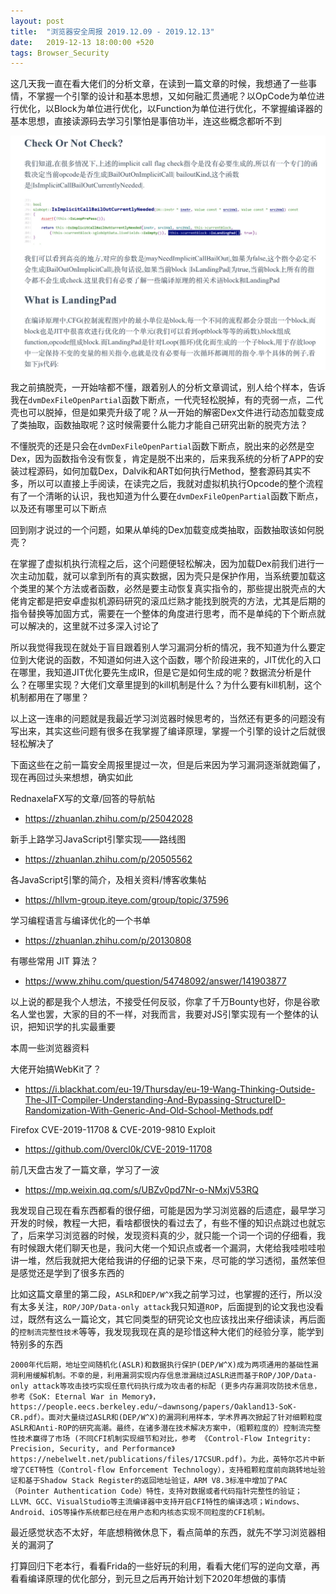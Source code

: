 ```yaml
---
layout: post
title:  "浏览器安全周报 2019.12.09 - 2019.12.13"
date:   2019-12-13 18:00:00 +520
tags: Browser_Security
---
```


这几天我一直在看大佬们的分析文章，在读到一篇文章的时候，我想通了一些事情，不掌握一个引擎的设计和基本思想，又如何融汇贯通呢？以OpCode为单位进行优化，以Block为单位进行优化，以Function为单位进行优化，不掌握编译器的基本思想，直接读源码去学习引擎怕是事倍功半，连这些概念都听不到

![IMAGE](/assets/resources/30BA7D7D696600B833CA3AE52F0E9C0C.jpg)

我之前搞脱壳，一开始啥都不懂，跟着别人的分析文章调试，别人给个样本，告诉我在`dvmDexFileOpenPartial`函数下断点，一代壳轻松脱掉，有的壳弱一点，二代壳也可以脱掉，但是如果壳升级了呢？从一开始的解密Dex文件进行动态加载变成了类抽取，函数抽取呢？这时候需要什么能力才能自己研究出新的脱壳方法？

不懂脱壳的还是只会在`dvmDexFileOpenPartial`函数下断点，脱出来的必然是空Dex，因为函数指令没有恢复，肯定是脱不出来的，后来我系统的分析了APP的安装过程源码，如何加载Dex，Dalvik和ART如何执行Method，整套源码其实不多，所以可以直接上手阅读，在读完之后，我就对虚拟机执行Opcode的整个流程有了一个清晰的认识，我也知道为什么要在`dvmDexFileOpenPartial`函数下断点，以及还有哪里可以下断点

回到刚才说过的一个问题，如果从单纯的Dex加载变成类抽取，函数抽取该如何脱壳？

在掌握了虚拟机执行流程之后，这个问题便轻松解决，因为加载Dex前我们进行一次主动加载，就可以拿到所有的真实数据，因为壳只是保护作用，当系统要加载这个类里的某个方法或者函数，必然是要主动恢复真实指令的，那些提出脱壳点的大佬肯定都是把安卓虚拟机源码研究的滚瓜烂熟才能找到脱壳的方法，尤其是后期的指令替换等加固方式，需要在一个整体的角度进行思考，而不是单纯的下个断点就可以解决的，这里就不过多深入讨论了

所以我觉得我现在就处于盲目跟着别人学习漏洞分析的情况，我不知道为什么要定位到大佬说的函数，不知道如何进入这个函数，哪个阶段进来的，JIT优化的入口在哪里，我知道JIT优化要先生成IR，但是它是如何生成的呢？数据流分析是什么？在哪里实现？大佬们文章里提到的kill机制是什么？为什么要有kill机制，这个机制都用在了哪里？

以上这一连串的问题就是我最近学习浏览器时候思考的，当然还有更多的问题没有写出来，其实这些问题有很多在我掌握了编译原理，掌握一个引擎的设计之后就很轻松解决了

下面这些在之前一篇安全周报里提过一次，但是后来因为学习漏洞逐渐就跑偏了，现在再回过头来想想，确实如此

RednaxelaFX写的文章/回答的导航帖
- https://zhuanlan.zhihu.com/p/25042028

新手上路学习JavaScript引擎实现——路线图
- https://zhuanlan.zhihu.com/p/20505562

各JavaScript引擎的简介，及相关资料/博客收集帖
- https://hllvm-group.iteye.com/group/topic/37596

学习编程语言与编译优化的一个书单
- https://zhuanlan.zhihu.com/p/20130808

有哪些常用 JIT 算法？
- https://www.zhihu.com/question/54748092/answer/141903877

以上说的都是我个人想法，不接受任何反驳，你拿了千万Bounty也好，你是谷歌名人堂也罢，大家的目的不一样，对我而言，我要对JS引擎实现有一个整体的认识，把知识学的扎实最重要

本周一些浏览器资料

大佬开始搞WebKit了？
- https://i.blackhat.com/eu-19/Thursday/eu-19-Wang-Thinking-Outside-The-JIT-Compiler-Understanding-And-Bypassing-StructureID-Randomization-With-Generic-And-Old-School-Methods.pdf

Firefox CVE-2019-11708 & CVE-2019-9810 Exploit
- https://github.com/0vercl0k/CVE-2019-11708

前几天盘古发了一篇文章，学习了一波
- https://mp.weixin.qq.com/s/UBZv0pd7Nr-o-NMxjV53RQ

我发现自己现在看东西都看的很仔细，可能是因为学习浏览器的后遗症，最早学习开发的时候，教程一大把，看啥都很快的看过去了，有些不懂的知识点跳过也就忘了，后来学习浏览器的时候，发现资料真的少，就只能一个词一个词的仔细看，我有时候跟大佬们聊天也是，我问大佬一个知识点或者一个漏洞，大佬给我哇啦哇啦讲一堆，然后我就把大佬给我讲的仔细的记录下来，尽可能的学习透彻，虽然笨但是感觉还是学到了很多东西的

比如这篇文章里的第二段，`ASLR`和`DEP/W^X`我之前学习过，也掌握的还行，所以没有太多关注，`ROP/JOP/Data-only attack`我只知道`ROP`，后面提到的论文我也没看过，既然有这么一篇论文，其它同类型的研究论文也应该找出来仔细读读，再后面的`控制流完整性技术`等等，我发现我现在真的是珍惜这种大佬们的经验分享，能学到特别多的东西
```
2000年代后期，地址空间随机化(ASLR)和数据执行保护(DEP/W^X)成为两项通用的基础性漏洞利用缓解机制。不幸的是，利用漏洞实现内存信息泄漏绕过ASLR进而基于ROP/JOP/Data-only attack等攻击技巧实现任意代码执行成为攻击者的标配 (更多内存漏洞攻防技术信息，参考《SoK: Eternal War in Memory》，https://people.eecs.berkeley.edu/~dawnsong/papers/Oakland13-SoK-CR.pdf）。面对大量绕过ASLR和(DEP/W^X)的漏洞利用样本，学术界再次掀起了针对细颗粒度ASLR和Anti-ROP的研究高潮。最终，在诸多潜在技术解决方案中，（粗颗粒度的）控制流完整性技术赢得了市场 (不同CFI机制实现细节和对比，参考 《Control-Flow Integrity: Precision, Security, and Performance》https://nebelwelt.net/publications/files/17CSUR.pdf)。为此，英特尔芯片中新增了CET特性（Control-flow Enforcement Technology），支持粗颗粒度前向跳转地址验证和基于Shadow Stack Register的返回地址验证，ARM V8.3标准中增加了PAC（Pointer Authentication Code）特性，支持对数据或者代码指针完整性的验证；LLVM、GCC、VisualStudio等主流编译器中支持开启CFI特性的编译选项；Windows、Android、iOS等操作系统都已经在用户态和内核态实现不同粒度的CFI机制。
```

最近感觉状态不太好，年底想稍微休息下，看点简单的东西，就先不学习浏览器相关的漏洞了

打算回归下老本行，看看Frida的一些好玩的利用，看看大佬们写的逆向文章，再看看编译原理的优化部分，到元旦之后再开始计划下2020年想做的事情